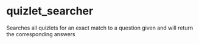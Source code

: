 # quizlet_searcher
 
Searches all quizlets for an exact match to a question given and will return the corresponding answers
